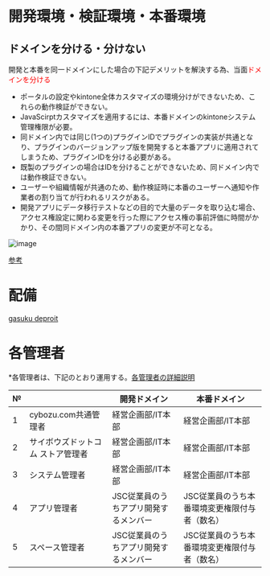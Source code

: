 # 開発環境・検証環境・本番環境

## ドメインを分ける・分けない

開発と本番を同一ドメインにした場合の下記デメリットを解決する為、当面<font color="Red">ドメインを分ける</font>

* ポータルの設定やkintone全体カスタマイズの環境分けができないため、これらの動作検証ができない。
* JavaScirptカスタマイズを適用するには、本番ドメインのkintoneシステム管理権限が必要。
* 同ドメイン内では同じ(1つの)プラグインIDでプラグインの実装が共通となり、プラグインのバージョンアップ版を開発すると本番アプリに適用されてしまうため、プラグインIDを分ける必要がある。
* 既製のプラグインの場合はIDを分けることができないため、同ドメイン内では動作検証できない。
* ユーザーや組織情報が共通のため、動作検証時に本番のユーザーへ通知や作業者の割り当てが行われるリスクがある。
* 開発アプリにデータ移行テストなどの目的で大量のデータを取り込む場合、アクセス権設定に関わる変更を行った際にアクセス権の事前評価に時間がかかり、その間同ドメイン内の本番アプリの変更が不可となる。

![image](https://github.com/ShopChannelIT/Vendor-Potal-Systme/assets/88366591/403a7429-a7b3-48d9-907c-802af8e9703d)

[参考](https://kintone.cybozu.co.jp/kintone-signpost/guide/development_environment.html)


# 配備

[gasuku deproit](https://deploit.gusuku.io/?_gl=1*1x1k8ey*_ga*MTQzMjgxOTQzNC4xNzA1MDM2MzE2*_ga_0703L2JJFB*MTcwNTU1ODE0OS4xLjAuMTcwNTU1ODE0OS4wLjAuMA..)

# 各管理者

*各管理者は、下記のとおり運用する。[各管理者の詳細説明](https://jp.cybozu.help/k/ja/admin/permission_admin/admin_type.html#permission_admin_permissions_concept_20)

| № |  | 開発ドメイン | 本番ドメイン |
| - | - | - | - |
| 1 | cybozu.com共通管理者 | 経営企画部/IT本部 | 経営企画部/IT本部 |
| 2 | サイボウズドットコム ストア管理者 | 経営企画部/IT本部 | 経営企画部/IT本部 |
| 3 | システム管理者 | 経営企画部/IT本部 | 経営企画部/IT本部 |
| 4 | アプリ管理者 | JSC従業員のうちアプリ開発するメンバー | JSC従業員のうち本番環境変更権限付与者（数名） |
| 5 | スペース管理者 | JSC従業員のうちアプリ開発するメンバー | JSC従業員のうち本番環境変更権限付与者（数名） |

